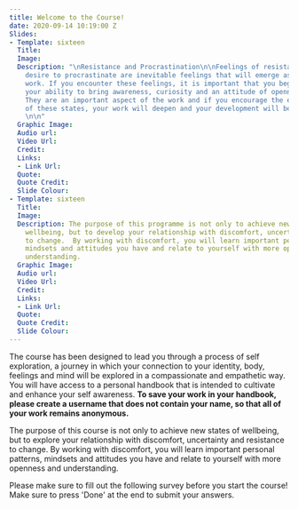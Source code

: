 ```yaml
---
title: Welcome to the Course!
date: 2020-09-14 10:19:00 Z
Slides:
- Template: sixteen
  Title: 
  Image: 
  Description: "\nResistance and Procrastination\n\nFeelings of resistance and the
    desire to procrastinate are inevitable feelings that will emerge as part of this
    work. If you encounter these feelings, it is important that you begin to develop
    your ability to bring awareness, curiosity and an attitude of openness to them.
    They are an important aspect of the work and if you encourage the exploration
    of these states, your work will deepen and your development will be enhanced.
    \n\n"
  Graphic Image: 
  Audio url: 
  Video Url: 
  Credit: 
  Links:
  - Link Url: 
  Quote: 
  Quote Credit: 
  Slide Colour: 
- Template: sixteen
  Title: 
  Image: 
  Description: The purpose of this programme is not only to achieve new states of
    wellbeing, but to develop your relationship with discomfort, uncertainty and resistance
    to change.  By working with discomfort, you will learn important personal patterns,
    mindsets and attitudes you have and relate to yourself with more openness and
    understanding.
  Graphic Image: 
  Audio url: 
  Video Url: 
  Credit: 
  Links:
  - Link Url: 
  Quote: 
  Quote Credit: 
  Slide Colour: 
---
```


The course has been designed to lead you through a process of self exploration, a journey in which your connection to your identity, body, feelings and mind will be explored in a compassionate and empathetic way. You will have access to a personal handbook that is intended to cultivate and enhance your self awareness. **To save your work in your handbook, please create a username that does not contain your name, so that all of your work remains anonymous.** 

The purpose of this course is not only to achieve new states of wellbeing, but to explore your relationship with discomfort, uncertainty and resistance to change.  By working with discomfort, you will learn important personal patterns, mindsets and attitudes you have and relate to yourself with more openness and understanding.

Please make sure to fill out the following survey before you start the course! Make sure to press 'Done' at the end to submit your answers.

<script>(function(t,e,s,n){var o,a,c;t.SMCX=t.SMCX||[],e.getElementById(n)||(o=e.getElementsByTagName(s),a=o[o.length-1],c=e.createElement(s),c.type="text/javascript",c.async=!0,c.id=n,c.src="https://widget.surveymonkey.com/collect/website/js/tRaiETqnLgj758hTBazgd9drLJnboGjIT22BjcFIstuz24wo7MFVA18l2Xcsxgha.js",a.parentNode.insertBefore(c,a))})(window,document,"script","smcx-sdk");</script>